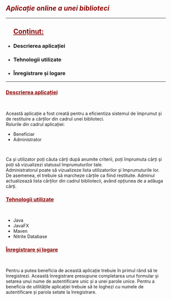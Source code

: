 <html>
  <body>
      <h2 style="color:darkred"><b><i> Aplicație online a unei biblioteci</i></b></h2>
      <hr>
      <ul>
          <h2 style="color:darkred"><u>Conținut:</u></h2>
          <li> <h3>Descrierea aplicației</h3></li>
          <li> <h3>Tehnologii utilizate</h3></li>
          <li> <h3>Înregistrare și logare</h3></li> 
      </ul>
      <hr>
        <h3 style="color:darkred"><u>Descrierea aplicației</u></h3><br>
          <p>Această aplicație a fost creată pentru a eficientiza sistemul de împrumut și de restituire a cărților din cadrul unei biblioteci.<br> Rolurile din cadrul aplicației:<br></p>
              <ul><li>Beneficiar</li> <li>Administrator</li></ul> <br>
       <p> Ca și utilizator poți căuta cărți după anumite criterii, poți împrumuta cărți și poți să vizualizezi statusul împrumuturilor tale.<br> Administratorul poate să vizualizeze lista utilizatorilor și împrumuturile lor. De asemenea, el trebuie să marcheze cărțile ca fiind restituite. Adminul actualizează lista cărților din cadrul bibliotecii, având opțiunea de a adăuga cărți.</p>
          <h3 style="color:darkred"><u>Tehnologii utilizate</u></h3><br>
          <ul>
              <li>Java</li>
              <li>JavaFX</li>
              <li>Maven</li>
              <li>Nitrite Database</li>    
          </ul>
      <h3 style="color:darkred"><u>Înregistrare și logare</u></h3><br> 
          <p>Pentru a putea beneficia de această aplicație trebuie în primul rând să te înregistrezi. Această înregistrare presupune completarea unui formular și setarea unui nume de autentificare unic și a unei parole unice. Pentru a beneficia de utilitățile aplicației trebuie să te loghezi cu numele de autentificare și parola setate la înregistrare.</p>
    </body>
</html>
